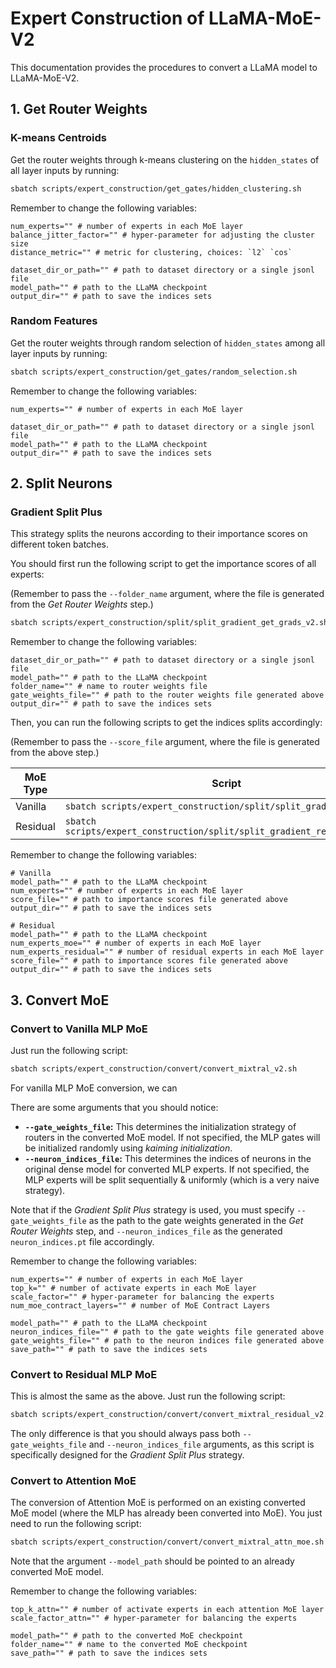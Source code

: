 # Expert Construction of LLaMA-MoE-V2

This documentation provides the procedures to convert a LLaMA model to LLaMA-MoE-V2.



## 1. Get Router Weights

### K-means Centroids

Get the router weights through k-means clustering on the `hidden_states` of all layer inputs by running:

```bash
sbatch scripts/expert_construction/get_gates/hidden_clustering.sh
```
Remember to change the following variables:

```shell
num_experts="" # number of experts in each MoE layer
balance_jitter_factor="" # hyper-parameter for adjusting the cluster size
distance_metric="" # metric for clustering, choices: `l2` `cos`

dataset_dir_or_path="" # path to dataset directory or a single jsonl file
model_path="" # path to the LLaMA checkpoint
output_dir="" # path to save the indices sets
```

### Random Features

Get the router weights through random selection of `hidden_states` among all layer inputs by running:

```bash
sbatch scripts/expert_construction/get_gates/random_selection.sh
```

Remember to change the following variables:

```shell
num_experts="" # number of experts in each MoE layer

dataset_dir_or_path="" # path to dataset directory or a single jsonl file
model_path="" # path to the LLaMA checkpoint
output_dir="" # path to save the indices sets
```

## 2. Split Neurons

### Gradient Split Plus

This strategy splits the neurons according to their importance scores on different token batches.

You should first run the following script to get the importance scores of all experts:

(Remember to pass the `--folder_name` argument, where the file is generated from the *Get Router Weights* step.)

```bash
sbatch scripts/expert_construction/split/split_gradient_get_grads_v2.sh
```

Remember to change the following variables:

```shell
dataset_dir_or_path="" # path to dataset directory or a single jsonl file
model_path="" # path to the LLaMA checkpoint
folder_name="" # name to router weights file
gate_weights_file="" # path to the router weights file generated above
output_dir="" # path to save the indices sets
```


Then, you can run the following scripts to get the indices splits accordingly:

(Remember to pass the `--score_file` argument, where the file is generated from the above step.)

| MoE Type | Script                                                       |
| -------- | ------------------------------------------------------------ |
| Vanilla  | `sbatch scripts/expert_construction/split/split_gradient_v2.sh` |
| Residual | `sbatch scripts/expert_construction/split/split_gradient_residual_v2.sh` |

Remember to change the following variables:

```shell
# Vanilla
model_path="" # path to the LLaMA checkpoint
num_experts="" # number of experts in each MoE layer
score_file="" # path to importance scores file generated above
output_dir="" # path to save the indices sets

# Residual
model_path="" # path to the LLaMA checkpoint
num_experts_moe="" # number of experts in each MoE layer
num_experts_residual="" # number of residual experts in each MoE layer
score_file="" # path to importance scores file generated above
output_dir="" # path to save the indices sets
```


## 3. Convert MoE

### Convert to Vanilla MLP MoE

Just run the following script:

```bash
sbatch scripts/expert_construction/convert/convert_mixtral_v2.sh
```

For vanilla MLP MoE conversion, we can 

There are some arguments that you should notice:

- **`--gate_weights_file`:** This determines the initialization strategy of routers in the converted MoE model. If not specified, the MLP gates will be initialized randomly using *kaiming initialization*.
- **`--neuron_indices_file`:** This determines the indices of neurons in the original dense model for converted MLP experts. If not specified, the MLP experts will be split sequentially & uniformly (which is a very naive strategy).

Note that if the *Gradient Split Plus* strategy is used, you must specify `--gate_weights_file` as the path to the gate weights generated in the *Get Router Weights* step, and `--neuron_indices_file` as the generated `neuron_indices.pt` file accordingly.

Remember to change the following variables:

```shell
num_experts="" # number of experts in each MoE layer
top_k="" # number of activate experts in each MoE layer
scale_factor="" # hyper-parameter for balancing the experts
num_moe_contract_layers="" # number of MoE Contract Layers

model_path="" # path to the LLaMA checkpoint
neuron_indices_file="" # path to the gate weights file generated above
gate_weights_file="" # path to the neuron indices file generated above
save_path="" # path to save the indices sets
```

### Convert to Residual MLP MoE

This is almost the same as the above. Just run the following script:

```bash
sbatch scripts/expert_construction/convert/convert_mixtral_residual_v2.sh
```

The only difference is that you should always pass both `--gate_weights_file` and `--neuron_indices_file` arguments, as this script is specifically designed for the *Gradient Split Plus* strategy.


### Convert to Attention MoE

The conversion of Attention MoE is performed on an existing converted MoE model (where the MLP has already been converted into MoE). You just need to run the following script:

```bash
sbatch scripts/expert_construction/convert/convert_mixtral_attn_moe.sh
```

Note that the argument `--model_path` should be pointed to an already converted MoE model.

Remember to change the following variables:

```shell
top_k_attn="" # number of activate experts in each attention MoE layer
scale_factor_attn="" # hyper-parameter for balancing the experts

model_path="" # path to the converted MoE checkpoint
folder_name="" # name to the converted MoE checkpoint
save_path="" # path to save the indices sets
```

